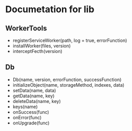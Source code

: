 # Documetation for lib
## WorkerTools
* registerServiceWorker(path, log = true, errorFunction)
* installWorker(files, version)
* interceptFecth(version)
## Db
* Db(name, version, errorFunction, successFunction) 
* initializeObject(name, storageMethod, indexes, data)
* setData(name, data)
* getData(name, key)
* deleteData(name, key)
* keys(name)
* onSuccess(func)
* onError(func)
* onUpgrade(func)